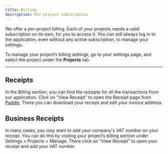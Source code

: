 ```yaml
---
title: Billing
description: Per-project subscription 
---
```

We offer a per-project billing. Each of your projects needs a valid subscription on its own, for you to access it. You can still always log in to the application, even without any active subscription, to manage your settings. 

To manage your project’s billing settings, go to your settings page, and select the project under the **Projects** tab.

---



## Receipts
In the Billing section, you can find the receipts for all the transactions from our application. Click on “View Receipt” to open the Receipt page from [Paddle](https://paddle.com/). There you can download your receipt and edit your invoice address. 

## Business Receipts
In many cases, you may want to add your company's VAT number on your receipt. You can do this by visiting your project’s billing section under Settings > Projects > Manage. There click on “View Receipt” to open your receipt and add your VAT number. 